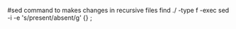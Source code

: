 #sed command to makes changes in recursive files
find ./ -type f -exec sed -i -e 's/present/absent/g' {} \;
